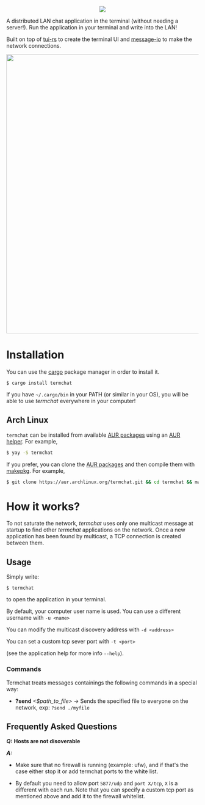 <p align="center">
  <img src="https://docs.google.com/drawings/d/e/2PACX-1vTCUOY5x1FQ-zWJdagKPLVWLTWDO3QCg9brYPOHZ6qqK6LndPTDM3sfp0599w1F4VatZfLITTZM33JW/pub?w=712&h=164"/>
</p>

A distributed LAN chat application in the terminal (without needing a server!).
Run the application in your terminal and write into the LAN!

Built on top of [tui-rs](https://github.com/fdehau/tui-rs) to create the terminal UI and
[message-io](https://github.com/lemunozm/message-io) to make the network connections.

<p align="center">
  <img src="https://docs.google.com/drawings/d/e/2PACX-1vTqzOQn7e7_B0kK6thL_4OyyuXBJxf0c4xLfYbiFTbYuASI5qylPWjLKLrIPro4cvQTHYtWuU0ibdZt/pub?w=730&h=530" width="730"/>
</p>

# Installation
You can use the [cargo][cargo] package manager in order to install it.
```
$ cargo install termchat
```
If you have `~/.cargo/bin` in your PATH (or similar in your OS), you will be able to use *termchat* everywhere in your computer!

## Arch Linux

`termchat` can be installed from available [AUR packages](https://aur.archlinux.org/packages/?O=0&SeB=b&K=termchat&outdated=&SB=n&SO=a&PP=50&do_Search=Go) using an [AUR helper](https://wiki.archlinux.org/index.php/AUR_helpers). For example,

```sh
$ yay -S termchat
```

If you prefer, you can clone the [AUR packages](https://aur.archlinux.org/packages/?O=0&SeB=b&K=termchat&outdated=&SB=n&SO=a&PP=50&do_Search=Go) and then compile them with [makepkg](https://wiki.archlinux.org/index.php/Makepkg). For example,

```sh
$ git clone https://aur.archlinux.org/termchat.git && cd termchat && makepkg -si
```

[cargo]: https://doc.rust-lang.org/cargo/getting-started/installation.html

# How it works?
To not saturate the network, *termchat* uses only one multicast message at startup to find other *termchat* applications on the network.
Once a new application has been found by multicast, a TCP connection is created between them.

## Usage
Simply write:
```
$ termchat
```

to open the application in your terminal.

By default, your computer user name is used. You can use a different username with `-u <name>`

You can modify the multicast discovery address with `-d <address>` 

You can set a custom tcp sever port with `-t <port>` 

(see the application help for more info `--help`).

### Commands
Termchat treats messages containings the following commands in a special way:

- **?send** *<$path_to_file>* -> Sends the specified file to everyone on the network, exp: `?send ./myfile`


## Frequently Asked Questions

***Q:*** **Hosts are not disoverable**

***A:*** 

- Make sure that no firewall is running (example: ufw), and if that's the case either stop it or add termchat ports to the white list.

- By default you need to allow port `5877/udp` and `port X/tcp`, `X` is a different with each run. Note that you can specify a custom tcp port as mentioned above and add it to the firewall whitelist.
